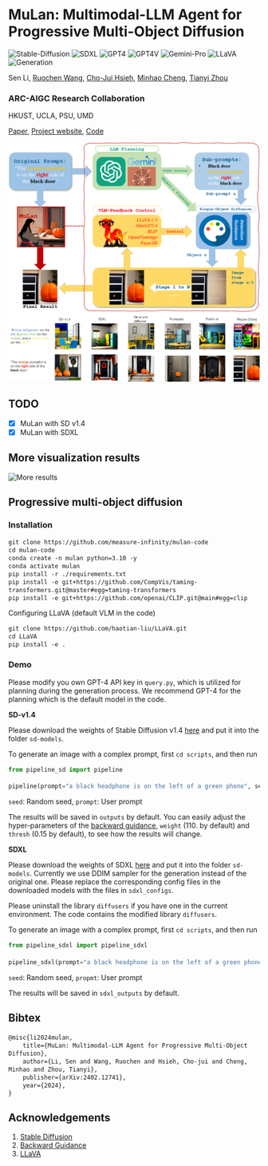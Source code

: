 # MuLan: Multimodal-LLM Agent for Progressive Multi-Object Diffusion

![Stable-Diffusion](https://img.shields.io/badge/Model-SD-blue)
![SDXL](https://img.shields.io/badge/Model-SDXL-blue)
![GPT4](https://img.shields.io/badge/Model-GPT4-blue)
![GPT4V](https://img.shields.io/badge/Model-GPT4V-blue)
![Gemini-Pro](https://img.shields.io/badge/Model-Gemini--Pro-blue)
![LLaVA](https://img.shields.io/badge/Model-LLaVA-blue)
![Generation](https://img.shields.io/badge/Task-Controllable%20Generation-red)



Sen Li, [Ruochen Wang](https://ruocwang.github.io/), [Cho-Jui Hsieh](https://web.cs.ucla.edu/~chohsieh/), [Minhao Cheng](https://cmhcbb.github.io/), [Tianyi Zhou](https://tianyizhou.github.io/)

### **ARC**-**A**IGC **R**esearch **C**ollaboration

HKUST, UCLA, PSU, UMD

[Paper](https://arxiv.org/pdf/2402.12741.pdf), [Project website](https://measure-infinity.github.io/mulan), [Code](https://github.com/measure-infinity/mulan-code)

![Main Framework](./assets/framework.png)
![Main Visualization](./assets/illustration.png)

## TODO
- [x] MuLan with SD v1.4
- [x] MuLan with SDXL

## More visualization results
![More results](./assets/qualitative1.png)

## Progressive multi-object diffusion

### Installation
```
git clone https://github.com/measure-infinity/mulan-code
cd mulan-code
conda create -n mulan python=3.10 -y
conda activate mulan
pip install -r ./requirements.txt
pip install -e git+https://github.com/CompVis/taming-transformers.git@master#egg=taming-transformers
pip install -e git+https://github.com/openai/CLIP.git@main#egg=clip
```

Configuring LLaVA (default VLM in the code)
```
git clone https://github.com/haotian-liu/LLaVA.git
cd LLaVA
pip install -e .
```

### Demo
Please modify you own GPT-4 API key in `query.py`, which is utilized for planning during the generation process. We recommend GPT-4 for the planning which is the default model in the code.

**SD-v1.4**

Please download the weights of Stable Diffusion v1.4 [here](https://huggingface.co/CompVis/stable-diffusion-v-1-4-original/resolve/main/sd-v1-4-full-ema.ckpt) and put it into the folder `sd-models`.

To generate an image with a complex prompt, first `cd scripts`, and then run

```python
from pipeline_sd import pipeline

pipeline(prompt="a black headphone is on the left of a green phone", seed=42, sd_model="../sd-models/sd-v1-4-full-ema.ckpt")
```
`seed`: Random seed, `prompt`: User prompt

The results will be saved in `outputs` by default. You can easily adjust the hyper-parameters of the [backward guidance](https://github.com/silent-chen/layout-guidance), `weight` (110. by default) and `thresh` (0.15 by default), to see how the results will change. 

**SDXL**

Please download the weights of SDXL [here](https://huggingface.co/stabilityai/stable-diffusion-xl-base-1.0) and put it into the folder `sd-models`. Currently we use DDIM sampler for the generation instead of the original one. Please replace the corresponding config files in the downloaded models with the files in `sdxl_configs`.

Please uninstall the library `diffusers` if you have one in the current environment. The code contains the modified library `diffusers`.

To generate an image with a complex prompt, first `cd scripts`, and then run

```python
from pipeline_sdxl import pipeline_sdxl

pipeline_sdxl(prompt="a black headphone is on the left of a green phone", seed=42)
```

`seed`: Random seed, `propmt`: User prompt

The results will be saved in `sdxl_outputs` by default.


## Bibtex
```
@misc{li2024mulan,
    title={MuLan: Multimodal-LLM Agent for Progressive Multi-Object Diffusion},
    author={Li, Sen and Wang, Ruochen and Hsieh, Cho-jui and Cheng, Minhao and Zhou, Tianyi},
    publisher={arXiv:2402.12741},
    year={2024},
}
```

## Acknowledgements
1. [Stable Diffusion](https://github.com/CompVis/stable-diffusion)
2. [Backward Guidance](https://github.com/silent-chen/layout-guidance)
3. [LLaVA](https://github.com/haotian-liu/LLaVA)




